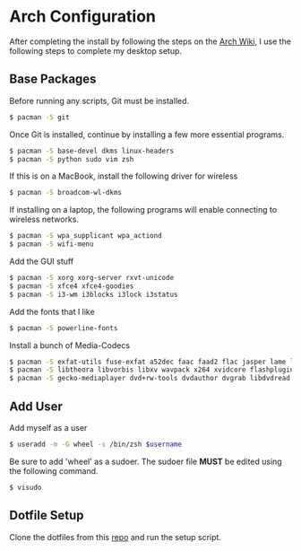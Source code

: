 # Arch Configuration
After completing the install by following the steps on the [Arch Wiki](https://wiki.archlinux.org/index.php/Installation_guide), I use the following steps to complete my desktop setup.

## Base Packages
Before running any scripts, Git must be installed.
```bash
$ pacman -S git
```

Once Git is installed, continue by installing a few more essential programs.
```bash
$ pacman -S base-devel dkms linux-headers
$ pacman -S python sudo vim zsh
```

If this is on a MacBook, install the following driver for wireless
```bash
$ pacman -S broadcom-wl-dkms
```

If installing on a laptop, the following programs will enable connecting to wireless networks.
```bash
$ pacman -S wpa_supplicant wpa_actiond
$ pacman -S wifi-menu
```

Add the GUI stuff
```bash
$ pacman -S xorg xorg-server rxvt-unicode
$ pacman -S xfce4 xfce4-goodies
$ pacman -S i3-wm i3blocks i3lock i3status
```

Add the fonts that I like
```bash
$ pacman -S powerline-fonts
```

Install a bunch of Media-Codecs
```bash
$ pacman -S exfat-utils fuse-exfat a52dec faac faad2 flac jasper lame libdca libdv gst-libav 
$ pacman -S libtheora libvorbis libxv wavpack x264 xvidcore flashplugin libdvdcss libmad
$ pacman -S gecko-mediaplayer dvd+rw-tools dvdauthor dvgrab libdvdread libdvdnav  libmpeg2
```

## Add User
Add myself as a user
```bash
$ useradd -m -G wheel -s /bin/zsh $username
```

Be sure to add 'wheel' as a sudoer. The sudoer file **MUST** be edited using the following command.
```bash
$ visudo
```

## Dotfile Setup
Clone the dotfiles from this [repo](https://github.com/cadecolvin/dotfiles) and run the setup script.
